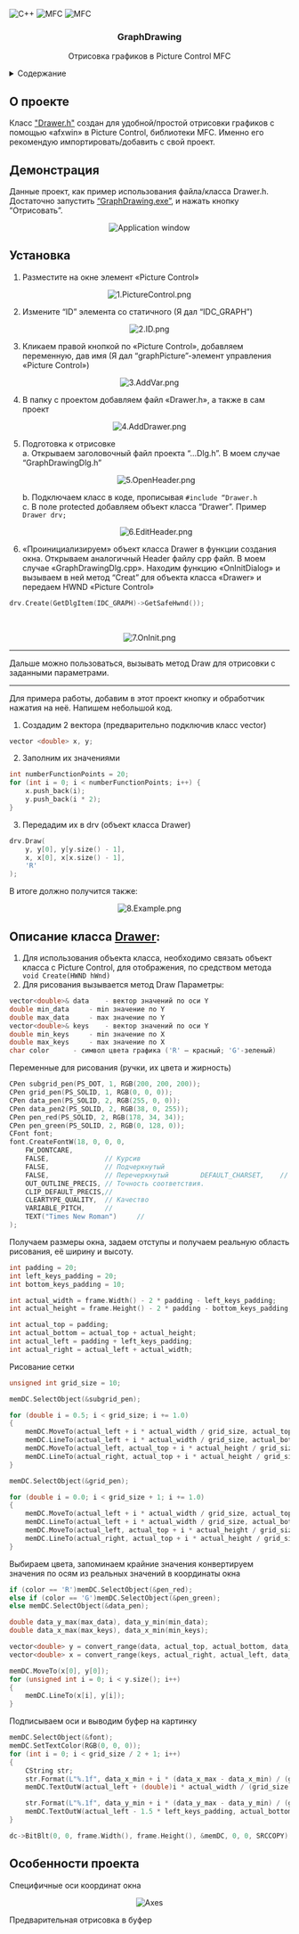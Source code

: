 
![C++](https://img.shields.io/badge/-C++-090909?style=for-the-badge&logo=C%2b%2b&logoColor=6296CC) ![MFC](https://img.shields.io/badge/-MFC-090909?style=for-the-badge) ![MFC](https://img.shields.io/badge/-Window_App-090909?style=for-the-badge)

<h3 align="center">GraphDrawing</h3>
<p align="center">
Отрисовка графиков в Picture Control MFC
</p>


<details>
  <summary>Содержание</summary>
  <ol>
    <li><a href="#О-проекте">О проекте</a></li>
    <li><a href="#Демонстрация">Демонстрация</a></li>
    <li><a href="#Начиная">Начиная</a></li>
    <li><a href="#Алгоритм">Алгоритм</a></li>
    <li><a href="#Структура-проекта">Структура проекта</a></li>
    <li><a href="#Ключевые-моменты">Ключевые моменты</a></li>
  </ol>
</details>


## О проекте
Класс ["Drawer.h"](https://github.com/SkorEgor/GraphDrawing/blob/writingREADME/GraphDrawing/Drawer.h) создан для удобной/простой отрисовки графиков c помощью «afxwin» в Picture Control, библиотеки MFC. Именно его рекомендую импортировать/добавить с свой проект. 

## Демонстрация
Данные проект, как пример использования файла/класса Drawer.h.
Достаточно запустить [“GraphDrawing.exe”](https://github.com/SkorEgor/GraphDrawing/blob/master/x64/Debug/GraphDrawing.exe), и нажать кнопку “Отрисовать”.

<div align="center">

![Application window](https://github.com/SkorEgor/GraphDrawing/blob/writingREADME/Картинки/9.ExampleWin.png)
</div>

## Установка
1.	Разместите на окне элемент «Picture Control»

<div align="center">

![1.PictureControl.png](https://github.com/SkorEgor/GraphDrawing/blob/writingREADME/Картинки/1.PictureControl.png)
</div>

2.	Измените “ID” элемента со статичного (Я дал “IDC_GRAPH”)

<div align="center">

![2.ID.png](https://github.com/SkorEgor/GraphDrawing/blob/writingREADME/Картинки/2.ID.png)
</div>

3.	Кликаем правой кнопкой по «Picture Control», добавляем переменную, дав имя (Я дал “graphPicture”-элемент управления «Picture Control»)

<div align="center">

![3.AddVar.png](https://github.com/SkorEgor/GraphDrawing/blob/writingREADME/Картинки/3.AddVar.png)
</div>

4.	В папку с проектом добавляем файл «Drawer.h», а также в сам проект

<div align="center">

![4.AddDrawer.png](https://github.com/SkorEgor/GraphDrawing/blob/writingREADME/Картинки/4.AddDrawer.png)
</div>

5.	Подготовка к отрисовке<br />
a.	Открываем заголовочный файл проекта “…Dlg.h”. В моем случае “GraphDrawingDlg.h” 
<br /><p align="center">![5.OpenHeader.png](https://github.com/SkorEgor/GraphDrawing/blob/writingREADME/Картинки/5.OpenHeader.png)</p>
b.	Подключаем класс в коде, прописывая `#include “Drawer.h`<br />
c.	В поле protected добавляем объект класса “Drawer”. Пример `Drawer drv;`
<br /><p align="center">![6.EditHeader.png](https://github.com/SkorEgor/GraphDrawing/blob/writingREADME/Картинки/6.EditHeader.png)</p>
6.	«Проинициализируем» объект класса Drawer в функции создания окна. Открываем аналогичный Header файлу cpp файл. В моем случае «GraphDrawingDlg.cpp». Находим функцию «OnInitDialog» и вызываем в ней метод “Creat” для объекта класса «Drawer» и передаем HWND «Picture Control»
```C
drv.Create(GetDlgItem(IDC_GRAPH)->GetSafeHwnd());
```
<br /><p align="center">![7.OnInit.png](https://github.com/SkorEgor/GraphDrawing/blob/writingREADME/Картинки/7.OnInit.png)</p>

---

Дальше можно пользоваться, вызывать метод Draw для отрисовки с заданными параметрами.

---

Для примера работы, добавим в этот проект кнопку и обработчик нажатия на неё. Напишем небольшой код.
1.	Создадим 2 вектора (предварительно подключив класс vector)
```C
vector <double> x, y;
```
2.	Заполним их значениями
```C
int numberFunctionPoints = 20;
for (int i = 0; i < numberFunctionPoints; i++) {
	x.push_back(i);
	y.push_back(i * 2);
}
```
3.	Передадим их в drv (объект класса Drawer)
```C
drv.Draw(
	y, y[0], y[y.size() - 1],
	x, x[0], x[x.size() - 1],
	'R'
);
```
В итоге должно получится также:
<div align="center">

![8.Example.png](https://github.com/SkorEgor/GraphDrawing/blob/writingREADME/Картинки/8.Example.png)
</div>

## Описание класса [Drawer](https://github.com/SkorEgor/GraphDrawing/blob/writingREADME/GraphDrawing/Drawer.h):
1.	Для использования объекта класса, необходимо связать объект класса с Picture Control, для отображения, по средством метода ` void Create(HWND hWnd)`
2.	Для рисования вызывается метод Draw
Параметры:
```C
vector<double>& data	- вектор значений по оси Y
double min_data		- min значение по Y
double max_data		- max значение по Y
vector<double>& keys	- вектор значений по оси Y 
double min_keys		- min значение по X
double max_keys		- max значение по X
char color		- символ цвета графика ('R' – красный; 'G'-зеленый)
```
Переменные для рисования (ручки, их цвета и жирность)
```C
CPen subgrid_pen(PS_DOT, 1, RGB(200, 200, 200));
CPen grid_pen(PS_SOLID, 1, RGB(0, 0, 0));
CPen data_pen(PS_SOLID, 2, RGB(255, 0, 0));
CPen data_pen2(PS_SOLID, 2, RGB(38, 0, 255));
CPen pen_red(PS_SOLID, 2, RGB(178, 34, 34));
CPen pen_green(PS_SOLID, 2, RGB(0, 128, 0));
CFont font;
font.CreateFontW(18, 0, 0, 0,
	FW_DONTCARE,
	FALSE,				// Курсив
	FALSE,				// Подчеркнутый
	FALSE,				// Перечеркнутый		DEFAULT_CHARSET,	// Набор символов
	OUT_OUTLINE_PRECIS,	// Точность соответствия.	
	CLIP_DEFAULT_PRECIS,//  
	CLEARTYPE_QUALITY,	// Качество
	VARIABLE_PITCH,		//
	TEXT("Times New Roman")		//
);
```
Получаем размеры окна, задаем отступы и получаем реальную область рисования, её ширину и высоту.
```C
int padding = 20;
int left_keys_padding = 20;
int bottom_keys_padding = 10;

int actual_width = frame.Width() - 2 * padding - left_keys_padding;
int actual_height = frame.Height() - 2 * padding - bottom_keys_padding;

int actual_top = padding;
int actual_bottom = actual_top + actual_height;
int actual_left = padding + left_keys_padding;
int actual_right = actual_left + actual_width;
```
Рисование сетки
```C
unsigned int grid_size = 10;

memDC.SelectObject(&subgrid_pen);

for (double i = 0.5; i < grid_size; i += 1.0)
{
	memDC.MoveTo(actual_left + i * actual_width / grid_size, actual_top);
	memDC.LineTo(actual_left + i * actual_width / grid_size, actual_bottom);
	memDC.MoveTo(actual_left, actual_top + i * actual_height / grid_size);
	memDC.LineTo(actual_right, actual_top + i * actual_height / grid_size);
}

memDC.SelectObject(&grid_pen);

for (double i = 0.0; i < grid_size + 1; i += 1.0)
{
	memDC.MoveTo(actual_left + i * actual_width / grid_size, actual_top);
	memDC.LineTo(actual_left + i * actual_width / grid_size, actual_bottom);
	memDC.MoveTo(actual_left, actual_top + i * actual_height / grid_size);
	memDC.LineTo(actual_right, actual_top + i * actual_height / grid_size);
}
```
Выбираем цвета, запоминаем крайние значения конвертируем значения по осям из реальных значений в координаты окна
```C
if (color == 'R')memDC.SelectObject(&pen_red);
else if (color == 'G')memDC.SelectObject(&pen_green);
else memDC.SelectObject(&data_pen);

double data_y_max(max_data), data_y_min(min_data);
double data_x_max(max_keys), data_x_min(min_keys);

vector<double> y = convert_range(data, actual_top, actual_bottom, data_y_max, data_y_min);
vector<double> x = convert_range(keys, actual_right, actual_left, data_x_max, data_x_min);

memDC.MoveTo(x[0], y[0]);
for (unsigned int i = 0; i < y.size(); i++)
{
	memDC.LineTo(x[i], y[i]);
}
```
Подписываем оси и выводим буфер на картинку
```C
memDC.SelectObject(&font);
memDC.SetTextColor(RGB(0, 0, 0));
for (int i = 0; i < grid_size / 2 + 1; i++)
{
	CString str;
	str.Format(L"%.1f", data_x_min + i * (data_x_max - data_x_min) / (grid_size / 2));
	memDC.TextOutW(actual_left + (double)i * actual_width / (grid_size / 2) - bottom_keys_padding, actual_bottom + bottom_keys_padding / 2, str);

	str.Format(L"%.1f", data_y_min + i * (data_y_max - data_y_min) / (grid_size / 2));
	memDC.TextOutW(actual_left - 1.5 * left_keys_padding, actual_bottom - (double)i * actual_height / (grid_size / 2) - bottom_keys_padding, str);
}

dc->BitBlt(0, 0, frame.Width(), frame.Height(), &memDC, 0, 0, SRCCOPY);
```

## Особенности проекта
Специфичные оси координат окна
<br /><p align="center">![Axes](https://github.com/SkorEgor/GraphDrawing/blob/writingREADME/Картинки/axes.jpg)</p>
Предварительная отрисовка в буфер 
